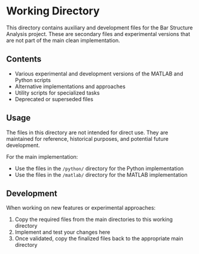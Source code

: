 # Working Directory

This directory contains auxiliary and development files for the Bar Structure Analysis project. These are secondary files and experimental versions that are not part of the main clean implementation.

## Contents

- Various experimental and development versions of the MATLAB and Python scripts
- Alternative implementations and approaches
- Utility scripts for specialized tasks
- Deprecated or superseded files

## Usage

The files in this directory are not intended for direct use. They are maintained for reference, historical purposes, and potential future development.

For the main implementation:
- Use the files in the `/python/` directory for the Python implementation
- Use the files in the `/matlab/` directory for the MATLAB implementation

## Development

When working on new features or experimental approaches:

1. Copy the required files from the main directories to this working directory
2. Implement and test your changes here
3. Once validated, copy the finalized files back to the appropriate main directory

